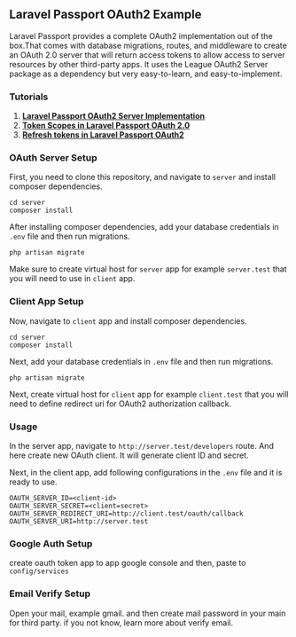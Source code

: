 ## Laravel Passport OAuth2 Example

Laravel Passport provides a complete OAuth2 implementation out of the box.That
comes with database migrations, routes, and middleware to create an OAuth 2.0
server that will return access tokens to allow access to server resources by
other third-party apps. It uses the League OAuth2 Server package as a dependency
but very easy-to-learn, and easy-to-implement.

### Tutorials

1. **[Laravel Passport OAuth2 Server Implementation](https://www.youtube.com/watch?v=K7RfBgoeg48)**
2. **[Token Scopes in Laravel Passport OAuth 2.0](https://www.youtube.com/watch?v=SEVcj8r3l90)**
3. **[Refresh tokens in Laravel Passport OAuth2](https://www.youtube.com/watch?v=tT_U1gKvubM)**

### OAuth Server Setup

First, you need to clone this repository, and navigate to `server` and install
composer dependencies.

```
cd server
composer install
```

After installing composer dependencies, add your database credentials in `.env` file and then run migrations.

```
php artisan migrate
```

Make sure to create virtual host for `server` app for example `server.test` that
you will need to use in `client` app.

### Client App Setup

Now, navigate to `client` app and install
composer dependencies.

```
cd server
composer install
```

Next, add your database credentials in `.env` file and then run migrations.

```
php artisan migrate
```

Next, create virtual host for `client` app for example `client.test` that
you will need to define redirect uri for OAuth2 authorization callback.

### Usage

In the server app, navigate to `http://server.test/developers` route. And here
create new OAuth client. It will generate client ID and secret.

Next, in the client app, add following configurations in the `.env` file and it is
ready to use.

```
OAUTH_SERVER_ID=<client-id>
OAUTH_SERVER_SECRET=<client=secret>
OAUTH_SERVER_REDIRECT_URI=http://client.test/oauth/callback
OAUTH_SERVER_URI=http://server.test
```

### Google Auth Setup
create oauth token app to app google console
 and then, paste to `config/services`

 ### Email Verify Setup
 Open your mail, example gmail. and then create mail password in your main for third party. if you not know, learn more about verify email.
